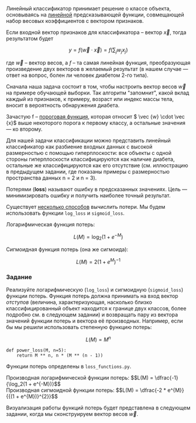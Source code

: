Линейный классификатор принимает решение о классе объекта, основываясь на [линейной](https://ru.wikipedia.org/wiki/%D0%9B%D0%B8%D0%BD%D0%B5%D0%B9%D0%BD%D0%B0%D1%8F_%D1%84%D1%83%D0%BD%D0%BA%D1%86%D0%B8%D1%8F) предсказывающей функции, совмещающей набор весовых коэффициентов с вектором признаков.

Если входной вектор признаков для классификатора – вектор $\vec {x}$, тогда результатом будет

$$y=f(\vec {w} \cdot \vec {x}) = f ( \sum_{j} w_{j} x_{j})$$

где $\vec {w}$ – вектор весов, а $f$ – та самая линейная функция, преобразующая произведение двух векторов в желаемый результат (в нашем случае — ответ на вопрос, болен ли человек диабетом 2-го типа).

Сначала наша задача состоит в том, чтобы настроить вектор весов $\vec {w}$ на примере обучающей выборки. Так алгоритм "запомнит", какой вклад каждый из признаков, к примеру, возраст или индекс массы тела, вносит в вероятность обнаружения диабета.

Зачастую f – [пороговая функция](https://neerc.ifmo.ru/wiki/index.php?title=%D0%9F%D0%BE%D1%80%D0%BE%D0%B3%D0%BE%D0%B2%D0%B0%D1%8F_%D1%84%D1%83%D0%BD%D0%BA%D1%86%D0%B8%D1%8F), которая относит $ \vec {w} \cdot \vec {x}$ выше некоторого порога к первому классу, а остальные значения — ко второму.

Для нашей задачи классификации можно представить линейный классификатор как разбиение входных данных с высокой размерностью с помощью гиперплоскости: все объекты с одной стороны гиперплоскости классифицируются как наличие диабета, остальные же классифицируются как его отсутствие (см. иллюстрацию в предыдущем задании, где показаны примеры с размерностью пространства данных n = 2 и n = 3).

Потерями (**loss**) называют ошибку в предсказанных значениях. Цель — минимизировать ошибку и получить наиболее точный результат.

Существует [несколько способов](https://en.wikipedia.org/wiki/Loss_functions_for_classification) вычислить потери. Мы будем использовать функции `log_loss` и `sigmoid_loss`.

Логарифмическая функция потерь:

$$L(M) = \log_2(1 + e^{-M})$$

Сигмоидная функция потерь (она же сигмоида):

$$L(M) = 2(1 + e^{M})^{-1}$$

### Задание

Реализуйте логарифмическую (`log_loss`) и сигмоидную (`sigmoid_loss`) функции потерь. Функция потерь должна принимать на вход вектор *отступов* (величина, характеризующая, насколько близко классифицированный объект находится к границе двух классов, более подробно см. в следующем задании) и возвращать пару из вектора значений функции потерь и вектора её производных. Например, если бы
мы решили использовать степенную функцию потерь:

$$L(M) = {M}^{n}$$

    def power_loss(M, n=5):
        return M ** n, n * (M ** (n - 1))

Функции потерь определены в `loss_functions.py`.

<div class="hint">
Производная логарифмической функции потерь:
$$L(M) = \dfrac{-1}{\log_2(1 + e^{-M})}$$
</div>

<div class="hint">
Производная сигмоидной функции потерь:
$$L(M) = \dfrac{-2 * e^{M}}{{(1 + e^{M})}^{2}}$$
</div>

Визуализация работы функций потерь будет представлена в следующем задании, когда мы сконструируем вектор весов $\vec{w}$.
